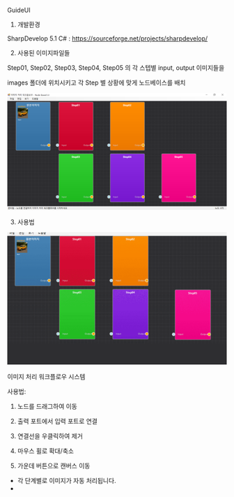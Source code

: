 GuideUI

1. 개발환경

SharpDevelop 5.1 C# : https://sourceforge.net/projects/sharpdevelop/

2. 사용된 이미지파일들

Step01, Step02, Step03, Step04, Step05 의 각 스텝별 input, output 이미지들을

images 폴더에 위치시키고 각 Step 별 상황에 맞게 노드베이스를 배치

<img src='https://raw.githubusercontent.com/ravendev-team/ravendev-ai/refs/heads/main/GuideUI/NodeBaseUI_sc01.png' />

3. 사용법

<img src='https://raw.githubusercontent.com/ravendev-team/ravendev-ai/refs/heads/main/GuideUI/GuideUI_2025-08-13.gif' />

이미지 처리 워크플로우 시스템

사용법:

1) 노드를 드래그하여 이동

2) 출력 포트에서 입력 포트로 연결

3) 연결선을 우클릭하여 제거

4) 마우스 휠로 확대/축소

5) 가운데 버튼으로 캔버스 이동

* 각 단계별로 이미지가 자동 처리됩니다.
* 

